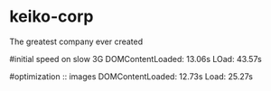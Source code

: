 # keiko-corp
The greatest company ever created

#initial speed on slow 3G
DOMContentLoaded: 13.06s
LOad: 43.57s

#optimization :: images
DOMContentLoaded: 12.73s
Load: 25.27s
